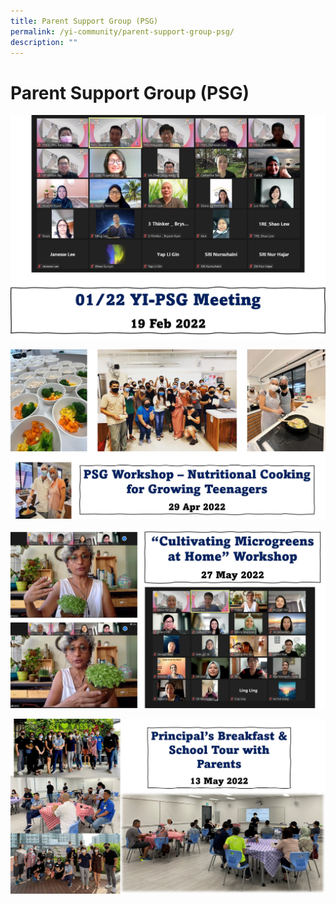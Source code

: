 ```yaml
---
title: Parent Support Group (PSG)
permalink: /yi-community/parent-support-group-psg/
description: ""
---
```

# **Parent Support Group (PSG)**

![](/images/Picture1.jpg)

![](/images/Picture3.jpg)

![](/images/Picture5.jpg)

![](/images/Picture4.jpg)